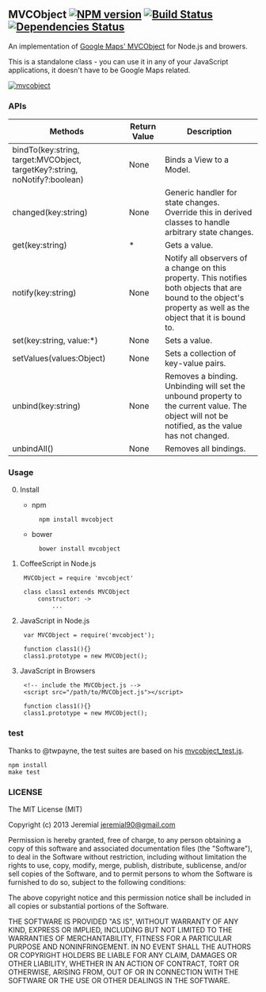 ## MVCObject [![NPM version](https://badge.fury.io/js/mvcobject.png)](http://badge.fury.io/js/mvcobject) [![Build Status](https://travis-ci.org/Jeremial/MVCObject.png)](https://travis-ci.org/Jeremial/MVCObject) [![Dependencies Status](https://david-dm.org/Jeremial/MVCObject.png)](https://david-dm.org/Jeremial/MVCObject)

An implementation of [Google Maps' MVCObject](https://developers.google.com/maps/articles/mvcfun) for Node.js and browers.

This is a standalone class - you can use it in any of your JavaScript applications, it doesn't have to be Google Maps related.

[![mvcobject](https://nodei.co/npm/mvcobject.png?compact=true)](https://nodei.co/npm/mvcobject)

### APIs

Methods | Return Value | Description
----- | ----- | -----
bindTo(key:string, target:MVCObject, targetKey?:string, noNotify?:boolean) | None | Binds a View to a Model.
changed(key:string) | None | Generic handler for state changes. Override this in derived classes to handle arbitrary state changes.
get(key:string) | * | Gets a value.
notify(key:string) | None | Notify all observers of a change on this property. This notifies both objects that are bound to the object's property as well as the object that it is bound to.
set(key:string, value:*) | None | Sets a value.
setValues(values:Object) | None | Sets a collection of key-value pairs.
unbind(key:string) | None | Removes a binding. Unbinding will set the unbound property to the current value. The object will not be notified, as the value has not changed.
unbindAll() | None | Removes all bindings.

### Usage
0. Install
    - npm

            npm install mvcobject

    - bower

            bower install mvcobject

1. CoffeeScript in Node.js

        MVCObject = require 'mvcobject'

        class class1 extends MVCObject
            constructor: ->
                ...

2. JavaScript in Node.js

        var MVCObject = require('mvcobject');

        function class1(){}
        class1.prototype = new MVCObject();

3. JavaScript in Browsers

        <!-- include the MVCObject.js -->
        <script src="/path/to/MVCObject.js"></script>

        function class1(){}
        class1.prototype = new MVCObject();

### test
Thanks to @twpayne, the test suites are based on his [mvcobject_test.js](https://github.com/twpayne/mvcobject/blob/master/src/mvc/mvcobject_test.js).

    npm install
    make test

### LICENSE
The MIT License (MIT)

Copyright (c) 2013 Jeremial jeremial90@gmail.com

Permission is hereby granted, free of charge, to any person obtaining a copy
of this software and associated documentation files (the "Software"), to deal
in the Software without restriction, including without limitation the rights
to use, copy, modify, merge, publish, distribute, sublicense, and/or sell
copies of the Software, and to permit persons to whom the Software is
furnished to do so, subject to the following conditions:

The above copyright notice and this permission notice shall be included in
all copies or substantial portions of the Software.

THE SOFTWARE IS PROVIDED "AS IS", WITHOUT WARRANTY OF ANY KIND, EXPRESS OR
IMPLIED, INCLUDING BUT NOT LIMITED TO THE WARRANTIES OF MERCHANTABILITY,
FITNESS FOR A PARTICULAR PURPOSE AND NONINFRINGEMENT. IN NO EVENT SHALL THE
AUTHORS OR COPYRIGHT HOLDERS BE LIABLE FOR ANY CLAIM, DAMAGES OR OTHER
LIABILITY, WHETHER IN AN ACTION OF CONTRACT, TORT OR OTHERWISE, ARISING FROM,
OUT OF OR IN CONNECTION WITH THE SOFTWARE OR THE USE OR OTHER DEALINGS IN
THE SOFTWARE.
